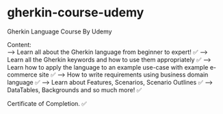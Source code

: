 # gherkin-course-udemy
Gherkin Language Course By Udemy

Content:  
--> Learn all about the Gherkin language from beginner to expert!  ✅
--> Learn all the Gherkin keywords and how to use them appropriately  ✅
--> Learn how to apply the language to an example use-case with example e-commerce site  ✅
--> How to write requirements using business domain language  ✅
--> Learn about Features, Scenarios, Scenario Outlines  ✅
--> DataTables, Backgrounds and so much more!  ✅

Certificate of Completion. ✅
